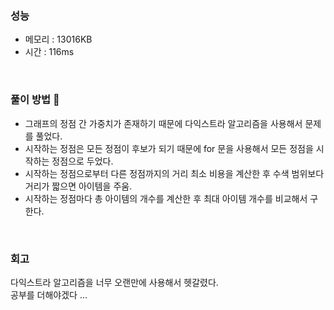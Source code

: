 ### 성능
- 메모리 : 13016KB
- 시간 : 116ms

<br/>

### 풀이 방법 👀 
- 그래프의 정점 간 가중치가 존재하기 때문에 다익스트라 알고리즘을 사용해서 문제를 풀었다.
- 시작하는 정점은 모든 정점이 후보가 되기 때문에 for 문을 사용해서 모든 정점을 시작하는 정점으로 두었다.
- 시작하는 정점으로부터 다른 정점까지의 거리 최소 비용을 계산한 후 수색 범위보다 거리가 짧으면 아이템을 주움.
- 시작하는 정점마다 총 아이템의 개수를 계산한 후 최대 아이템 개수를 비교해서 구한다.

<br/>

### 회고
다익스트라 알고리즘을 너무 오랜만에 사용해서 헷갈렸다.  
공부를 더해야겠다 ...
